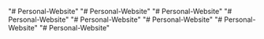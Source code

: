 "# Personal-Website" 
"# Personal-Website" 
"# Personal-Website" 
"# Personal-Website" 
"# Personal-Website" 
"# Personal-Website" 
"# Personal-Website" 
"# Personal-Website" 
